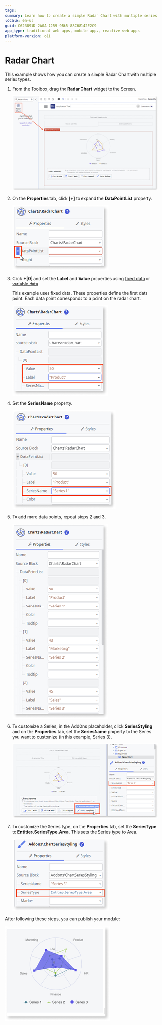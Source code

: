 ```yaml
---
tags:
summary: Learn how to create a simple Radar Chart with multiple series types. 
locale: en-us
guid: C623895D-2A0A-4259-9B65-88C68142E2C9
app_type: traditional web apps, mobile apps, reactive web apps
platform-version: o11
---
```


# Radar Chart

This example shows how you can create a simple Radar Chart with multiple series types.

1. From the Toolbox, drag the **Radar Chart** widget to the Screen.

    ![Drag the Radar Chart widget to the screen ](images/chartradardrag-ss.png)

1. On the **Properties** tab, click **[+]** to expand the **DataPointList** property.

    ![Expand the Data Point List property](images/chartradar-expand-ss.png)

1. Click **+[0]** and set the **Label** and **Value** properties using [fixed data](chart-data-v2.md#populate-your-chart-with-fixed-data) or [variable data](chart-data-v2.md#populate-your-chart-with-variable-data). 

    This example uses fixed data. These properties define the first data point. Each data point corresponds to a point on the radar chart.  

    ![Set the data point](images/chartradar-datapoint-ss.png)

1. Set the **SeriesName** property.

    ![Set the series name](images/chartradar-seriesname-ss.png)

1. To add more data points, repeat steps 2 and 3. 

    ![Add more data points](images/chartradar-extra-datapoints-ss.png)

1. To customize a Series, in the AddOns placeholder, click **SeriesStyling** and on the **Properties** tab, set the **SeriesName** property to the Series you want to customize (in this example, Series 3).

    ![Customize the Series](images/chartradar-customize-series-ss.png)

1. To customize the Series type, on the **Properties** tab, set the **SeriesType** to **Entities.SeriesType.Area**. This sets the Series type to Area.  

    ![Set the Series type](images/chartradar-series-type-ss.png)

After following these steps, you can publish your module:

![Result](images/chartradar-result.png)
